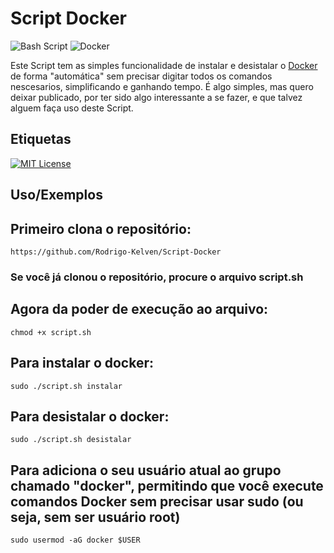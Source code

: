 
# Script Docker 
![Bash Script](https://img.shields.io/badge/bash_script-%23121011.svg?style=for-the-badge&logo=gnu-bash&logoColor=white) 
![Docker](https://img.shields.io/badge/docker-%230db7ed.svg?style=for-the-badge&logo=docker&logoColor=white) 


Este Script tem as simples funcionalidade de instalar e desistalar o [Docker](https://docs.docker.com/engine/install/) de forma "automática" sem precisar digitar todos os comandos nescesarios, simplificando e ganhando tempo. É algo simples, mas quero deixar publicado, por ter sido algo interessante a se fazer, e que talvez alguem faça uso deste Script.


## Etiquetas
[![MIT License](https://img.shields.io/badge/License-MIT-green.svg)](https://choosealicense.com/licenses/mit/)

## Uso/Exemplos

## Primeiro clona o repositório:
    https://github.com/Rodrigo-Kelven/Script-Docker

### Se você já clonou o repositório, procure o arquivo script.sh

## Agora da poder de execução ao arquivo:
    chmod +x script.sh

## Para instalar o docker:
    sudo ./script.sh instalar

## Para desistalar o docker:
    sudo ./script.sh desistalar

## Para adiciona o seu usuário atual ao grupo chamado "docker", permitindo que você execute comandos Docker sem precisar usar sudo (ou seja, sem ser usuário root)
    sudo usermod -aG docker $USER
